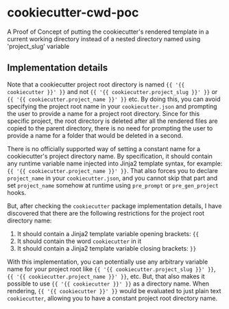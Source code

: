 # cookiecutter-cwd-poc

A Proof of Concept of putting the cookiecutter's rendered template in a current working directory instead of a nested directory named using 'project_slug' variable

## Implementation details

Note that a cookiecutter project root directory is named `{{ '{{ cookiecutter }}' }}` and not `{{ '{{ cookiecutter.project_slug }}' }}` or `{{ '{{ cookiecutter.project_name }}' }}` etc. By doing this, you can avoid specifying the project root name in your `cookiecutter.json` and prompting the user to provide a name for a project root directory. Since for this specific project, the root directory is deleted after all the rendered files are copied to the parent directory, there is no need for prompting the user to provide a name for a folder that would be deleted in a second.

There is no officially supported way of setting a constant name for a cookiecutter's project directory name. By specification, it should contain any runtime variable name injected into Jinja2 template syntax, for example: `{{ '{{ cookiecutter.project_name }}' }}`. That also forces you to declare `project_name` in your `cookiecutter.json`, and you cannot skip that part and set `project_name` somehow at runtime using `pre_prompt` or `pre_gen_project` hooks.

But, after checking the `cookiecutter` package implementation details, I have discovered that there are the following restrictions for the project root directory name:

1. It should contain a Jinja2 template variable opening brackets: `{{`
2. It should contain the word `cookiecutter` in it
3. It should contain a Jinja2 template variable closing brackets: `}}`

With this implementation, you can potentially use any arbitrary variable name for your project root like `{{ '{{ cookiecutter.project_slug }}' }}`, `{{ '{{ cookiecutter.project_name }}' }}`, etc. But, that also makes it possible to use `{{ '{{ cookiecutter }}' }}` as a directory name. When rendering, `{{ '{{ cookiecutter }}' }}` would be evaluated to just plain text `cookiecutter`, allowing you to have a constant project root directory name.
